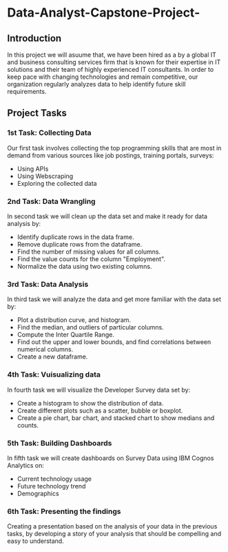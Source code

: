 # Data-Analyst-Capstone-Project-

## Introduction
In this project we will asuume that, we have been hired as a by a global IT and business consulting services firm that is known for their expertise in IT solutions and their team of highly experienced IT consultants. In order to keep pace with changing technologies and remain competitive, our organization regularly analyzes data to help identify future skill requirements. 

## Project Tasks
### 1st Task: Collecting Data
Our first task involves collecting the top programming skills that are most in demand from various sources like job postings, training portals, surveys:
- Using APIs
- Using Webscraping
- Exploring the collected data
### 2nd Task: Data Wrangling
In second task we will clean up the data set and make it ready for data analysis by:
- Identify duplicate rows in the data frame.
- Remove duplicate rows from the dataframe.
- Find the number of missing values for all columns.
- Find the value counts for the column "Employment".
- Normalize the data using two existing columns.  
### 3rd Task: Data Analysis
In third task we will analyze the data and get more familiar with the data set by:
- Plot a distribution curve, and histogram.
- Find the median, and outliers of particular columns.
- Compute the Inter Quartile Range.
- Find out the upper and lower bounds, and find correlations between numerical columns.
- Create a new dataframe.
### 4th Task: Vuisualizing data
In fourth task we will visualize the Developer Survey data set by:
- Create a histogram to show the distribution of data.
- Create different plots such as a scatter, bubble or boxplot.
- Create a pie chart, bar chart, and stacked chart to show medians and counts.
### 5th Task: Building Dashboards
In fifth task we will create dashboards on Survey Data using IBM Cognos Analytics on:
- Current technology usage
- Future technology trend
- Demographics
### 6th Task: Presenting the findings
Creating a presentation based on the analysis of your data in the previous tasks, by developing a story of your analysis that should be compelling and easy to understand.


